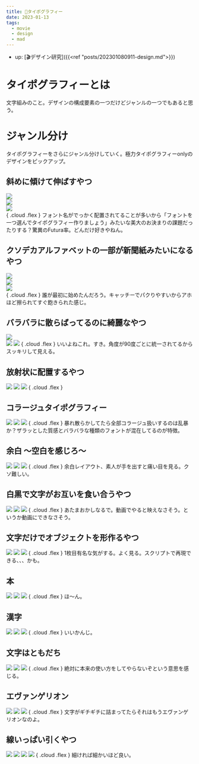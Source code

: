 ```yaml
---
title: 📝タイポグラフィー
date: 2023-01-13
tags:
  - movie
  - design
  - mad
---
```


- up: [🎬デザイン研究]({{<ref "posts/202301080911-design.md">}})

# タイポグラフィーとは
文字組みのこと。デザインの構成要素の一つだけどジャンルの一つでもあると思う。  

# ジャンル分け
タイポグラフィーをさらにジャンル分けしていく。極力タイポグラフィーonlyのデザインをピックアップ。  

## 斜めに傾けて伸ばすやつ  

![](https://i.pinimg.com/564x/aa/8d/8d/aa8d8d9bd76de416130e72b4cb1044ef.jpg)  
![](https://i.pinimg.com/564x/ab/8d/38/ab8d386a6c10b6cc6646b1139a0a6b1d.jpg)  
![](https://i.pinimg.com/564x/60/b5/e1/60b5e15ab9487aff0ed22dd9a1762ce4.jpg)  
{ .cloud .flex }
フォント名がでっかく配置されてることが多いから「フォントを一つ選んでタイポグラフィー作りましょう」みたいな美大のお決まりの課題だったりする？驚異のFutura率。どんだけ好きやねん。  

## クソデカアルファベットの一部が新聞紙みたいになるやつ

![](https://i.pinimg.com/564x/00/28/26/002826ee43899b5cec6cf31a2645951c.jpg)  
![](https://i.pinimg.com/564x/3d/92/70/3d92704d22f09940afbc4cd6664731f0.jpg)  
![](https://i.pinimg.com/564x/3d/a3/e2/3da3e2e48ad0f2066eff5558c1e972b0.jpg)  
{ .cloud .flex }
誰が最初に始めたんだろう。キャッチーでパクりやすいからアホほど擦られてすぐ飽きられた感じ。  

## バラバラに散らばってるのに綺麗なやつ

![](https://i.pinimg.com/564x/bb/9b/9c/bb9b9c738bbb065c102c82fbdc46cf9d.jpg)  
![](https://i.pinimg.com/564x/df/ef/5d/dfef5d1d03b8e5e4b0e3e7dd9d342044.jpg)
![](https://i.pinimg.com/564x/b3/33/ae/b333ae56c8b6701a4110994457f99299.jpg)
{ .cloud .flex }
いいよねこれ。すき。角度が90度ごとに統一されてるからスッキリして見える。  

## 放射状に配置するやつ

![](https://i.pinimg.com/564x/95/19/b4/9519b4477777f27a49c6a96905940cbd.jpg)
![](https://i.pinimg.com/564x/50/19/d6/5019d64bfebd110712f3a40090bd60dc.jpg)
![](https://i.pinimg.com/564x/22/b5/a9/22b5a933d8c5e4047bb3f3f1452d98d4.jpg)
{ .cloud .flex }

## コラージュタイポグラフィー

![](https://i.pinimg.com/564x/1d/90/97/1d909771c3d27a663bec106e8728fde0.jpg)
![](https://i.pinimg.com/564x/9a/b5/15/9ab5151c93c9690860fa32ece7a5c863.jpg)
![](https://i.pinimg.com/564x/56/2f/0b/562f0b3cef65ef76358848416423228b.jpg)
{ .cloud .flex }
暴れ散らかしてたら全部コラージュ扱いするのは乱暴か？ザラッとした質感とバラバラな種類のフォントが混在してるのが特徴。

## 余白 ～空白を感じろ～

![](https://i.pinimg.com/564x/e4/84/ff/e484ff368bb5da8b714ee4f2f416eb5a.jpg)
![](https://i.pinimg.com/564x/1f/e0/7f/1fe07f175c4c3e201f08f2b50053fd69.jpg)
![](https://i.pinimg.com/564x/c1/e8/85/c1e88536fef872971462671172a53317.jpg)
{ .cloud .flex }
余白レイアウト、素人が手を出すと痛い目を見る。クソ難しい。

## 白黒で文字がお互いを食い合うやつ

![](https://i.pinimg.com/564x/aa/49/c3/aa49c383a0951c4621471e12812b6a81.jpg)
![](https://i.pinimg.com/564x/73/7c/9c/737c9c64a64463d05b3d92f5be8d80ee.jpg)
![](https://i.pinimg.com/564x/e3/c0/fe/e3c0fe1de0d11e054aeaa95b3132d5d4.jpg)
{ .cloud .flex }
あたまおかしなるで。動画でやると映えなさそう。というか動画にできなさそう。

## 文字だけでオブジェクトを形作るやつ
![](https://i.pinimg.com/564x/bb/24/17/bb241776ba9f3d569fd70f63ca77cb3f.jpg)
![](https://i.pinimg.com/564x/e7/f2/dc/e7f2dc24d38ee435dd3adcbf79605cfa.jpg)
![](https://i.pinimg.com/564x/b0/8d/3c/b08d3ca7c00e96cb8593411f8ffd3132.jpg)
{ .cloud .flex }
1枚目有名な気がする。よく見る。スクリプトで再現できる、、、かも。

## 本
![](https://i.pinimg.com/564x/27/38/92/273892e74042f22f84f7b20eea9d9c75.jpg)
![](https://i.pinimg.com/564x/f9/9a/dd/f99add66575038bbae450e7909f6450b.jpg)
![](https://i.pinimg.com/564x/82/7f/db/827fdb5573b21d360aa85545f03c1a14.jpg)
{ .cloud .flex }
ほ～ん。

## 漢字
![](https://i.pinimg.com/564x/bb/18/fc/bb18fc755ab175c958fe0a55e182e554.jpg)
![](https://i.pinimg.com/564x/60/05/76/6005765c24673f12636a883eb81d0c83.jpg)
![](https://i.pinimg.com/564x/a1/30/f6/a130f659a4d6ad0be3c00810b4083463.jpg)
{ .cloud .flex }
いいかんじ。

## 文字はともだち
![](https://i.pinimg.com/474x/c7/46/ac/c746ac46e572669bdc34dd8fe66f1823.jpg)
![](https://i.pinimg.com/564x/d0/f7/2e/d0f72ef8330c7017fac3b677e13e3c2b.jpg)
![](https://i.pinimg.com/564x/01/09/45/010945e5d26b834297fa1ad914c25fe4.jpg)
{ .cloud .flex }
絶対に本来の使い方をしてやらないぞという意思を感じる。

## エヴァンゲリオン
![](https://i.pinimg.com/564x/3b/3b/2e/3b3b2e470d89480b64cb134e3c70ce04.jpg)
![](https://i.pinimg.com/564x/c2/b1/08/c2b108bc5c1e3f9017bef70528b0556b.jpg)
![](https://i.pinimg.com/564x/56/9e/92/569e92ac46c04afe1b067964dc96da2e.jpg)
{ .cloud .flex }
文字がギチギチに詰まってたらそれはもうエヴァンゲリオンなのよ。

## 線いっぱい引くやつ
![](https://i.pinimg.com/564x/89/11/51/8911511b5fffda27675b19011a39150a.jpg)
![](https://i.pinimg.com/564x/c3/f8/46/c3f846587fd794862283ff5d895e938d.jpg)
![](https://i.pinimg.com/564x/24/4e/e3/244ee3a15f9744a8b2007235108ea754.jpg)
![](https://i.pinimg.com/564x/7a/94/16/7a9416e1b8d898fb2f74a7b976ec7ca7.jpg)
{ .cloud .flex }
細ければ細かいほど良い。


<!-- **Backlinks**
- [🎬デザイン研究]({{<ref "posts/202301080911-design.md">}}) -->